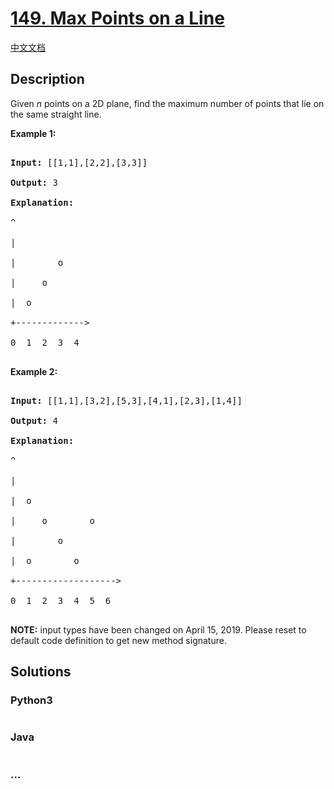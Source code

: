 # [149. Max Points on a Line](https://leetcode.com/problems/max-points-on-a-line)

[中文文档](/solution/0100-0199/0149.Max%20Points%20on%20a%20Line/README.md)

## Description

<p>Given <em>n</em> points on a 2D plane, find the maximum number of points that lie on the same straight line.</p>

<p><strong>Example 1:</strong></p>

<pre>

<strong>Input:</strong> [[1,1],[2,2],[3,3]]

<strong>Output:</strong> 3

<strong>Explanation:</strong>

^

|

| &nbsp; &nbsp; &nbsp; &nbsp;o

| &nbsp; &nbsp; o

| &nbsp;o &nbsp;

+-------------&gt;

0 &nbsp;1 &nbsp;2 &nbsp;3  4

</pre>

<p><strong>Example 2:</strong></p>

<pre>

<strong>Input:</strong> [[1,1],[3,2],[5,3],[4,1],[2,3],[1,4]]

<strong>Output:</strong> 4

<strong>Explanation:</strong>

^

|

|  o

| &nbsp;&nbsp;&nbsp;&nbsp;o&nbsp;&nbsp;      o

| &nbsp;&nbsp;&nbsp;&nbsp;   o

| &nbsp;o &nbsp;      o

+-------------------&gt;

0 &nbsp;1 &nbsp;2 &nbsp;3 &nbsp;4 &nbsp;5 &nbsp;6

</pre>

<p><strong>NOTE:</strong>&nbsp;input types have been changed on April 15, 2019. Please reset to default code definition to get new method signature.</p>

## Solutions

<!-- tabs:start -->

### **Python3**

```python

```

### **Java**

```java

```

### **...**

```

```

<!-- tabs:end -->
